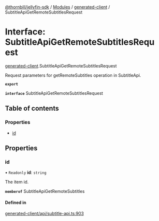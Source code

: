 [@thornbill/jellyfin-sdk](../README.md) / [Modules](../modules.md) / [generated-client](../modules/generated_client.md) / SubtitleApiGetRemoteSubtitlesRequest

# Interface: SubtitleApiGetRemoteSubtitlesRequest

[generated-client](../modules/generated_client.md).SubtitleApiGetRemoteSubtitlesRequest

Request parameters for getRemoteSubtitles operation in SubtitleApi.

**`export`**

**`interface`** SubtitleApiGetRemoteSubtitlesRequest

## Table of contents

### Properties

- [id](generated_client.SubtitleApiGetRemoteSubtitlesRequest.md#id)

## Properties

### id

• `Readonly` **id**: `string`

The item id.

**`memberof`** SubtitleApiGetRemoteSubtitles

#### Defined in

[generated-client/api/subtitle-api.ts:903](https://github.com/thornbill/jellyfin-sdk-typescript/blob/1142a3e/src/generated-client/api/subtitle-api.ts#L903)
